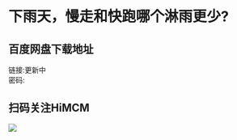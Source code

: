 # 下雨天，慢走和快跑哪个淋雨更少?

## 百度网盘下载地址
  
链接:更新中  
密码: 

## 扫码关注HiMCM
![](https://avatars2.githubusercontent.com/u/16745793?s=200&v=4)
